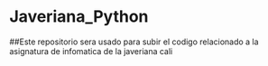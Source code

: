 # Javeriana_Python
##Este repositorio sera usado para subir el codigo relacionado a la asignatura de infomatica de la javeriana cali 
